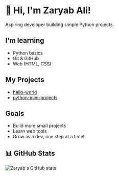 # 👋 Hi, I'm Zaryab Ali!

Aspiring developer building simple Python projects.

##  I'm learning
- Python basics
- Git & GitHub
- Web (HTML, CSS)

##  My Projects
- [hello-world](https://github.com/zaryabprg-cell/hello-world)
- [python-mini-projects](https://github.com/zaryabprg-cell/python-mini-projects)

##  Goals
- Build more small projects
- Learn web tools
- Grow as a dev, one step at a time!

## 📊 GitHub Stats

![Zaryab's GitHub stats](https://github-readme-stats.vercel.app/api?username=zaryabprg-cell&show_icons=true&theme=radical)
